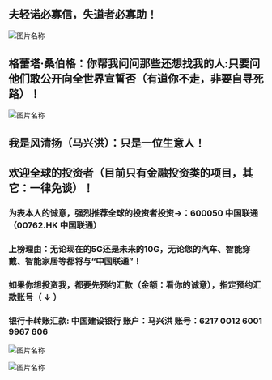 ##  夫轻诺必寡信，失道者必寡助！

  ![图片名称](https://ss1.bdstatic.com/70cFuXSh_Q1YnxGkpoWK1HF6hhy/it/u=2741881384,2023357715&fm=26&gp=0.jpg)
  
  
 ##   格蕾塔·桑伯格：你帮我问问那些还想找我的人:只要问他们敢公开向全世界宣誓否（有道你不走，非要自寻死路）！ 
 
 
 ![图片名称](https://ss3.bdstatic.com/70cFv8Sh_Q1YnxGkpoWK1HF6hhy/it/u=3089020702,3750714117&fm=11&gp=0.jpg)

##  我是风清扬（马兴洪）：只是一位生意人！

##  欢迎全球的投资者（目前只有金融投资类的项目，其它：一律免谈）！

### 为表本人的诚意，强烈推荐全球的投资者投资->：600050 中国联通（00762.HK 中国联通）

### 上榜理由：无论现在的5G还是未来的10G，无论您的汽车、智能穿戴、智能家居等都将与“中国联通”！


                                 
### 如果你想投资我，都要先预约汇款（金额：看你的诚意），指定预约汇款账号（ ↓ ） 

### 银行卡转账汇款: 中国建设银行 账户：马兴洪  账号：6217 0012 6001 9967 606   

![图片名称](http://tu.tingclass.net/uploads/2014/1223/20141223110943966.jpg)

![图片名称](http://pic.dbw.cn/0/03/98/05/3980571_949139.jpg)
 
